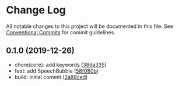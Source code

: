 # Change Log

All notable changes to this project will be documented in this file.
See [Conventional Commits](https://conventionalcommits.org) for commit guidelines.

## 0.1.0 (2019-12-26)

* chore(core): add keywords ([38da335](https://github.com/ratson/mui-plus/commit/38da335))
* feat: add SpeechBubble ([58f080b](https://github.com/ratson/mui-plus/commit/58f080b))
* build: initial commit ([2a88ced](https://github.com/ratson/mui-plus/commit/2a88ced))
